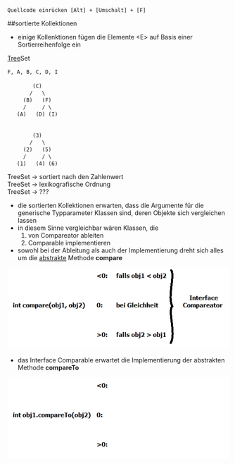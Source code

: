     Quellcode einrücken [Alt] + [Umschalt] + [F]

##sortierte Kollektionen

* einige Kollenktionen fügen die Elemente &lt;E&gt; auf Basis einer Sortierreihenfolge ein

<u>Tree</u>Set


    F, A, B, C, D, I

			(C)
		   /   \
		 (B)   (F)
         /     / \
	   (A)	 (D) (I)


			(3)
		   /   \
		 (2)   (5)
         /     / \
	   (1)	 (4) (6)

TreeSet<Integer> -&gt; sortiert nach den Zahlenwert    
TreeSet<String> -&gt; lexikografische Ordnung    
TreeSet<Car> -&gt; ???

- die sortierten Kollektionen erwarten, dass die Argumente für die generische Typparameter Klassen sind, deren Objekte sich vergleichen lassen
- in diesem Sinne vergleichbar wären Klassen, die 
    1. von Compareator ableiten
    2. Comparable implementieren
- sowohl bei der Ableitung als auch der Implementierung dreht sich alles um die <u>abstrakte</u> Methode **compare**

![compare.png](compare.png)

- das Interface Comparable erwartet die Implementierung der abstrakten Methode **compareTo**

![compare2.png](compare2.png)




    
	   
 



 